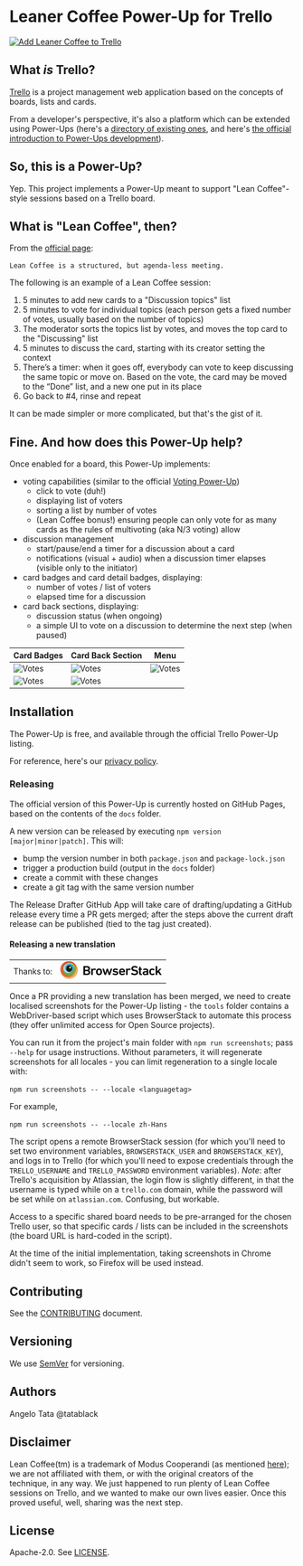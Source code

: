 # Leaner Coffee Power-Up for Trello

<a href="https://trello.com/power-ups/5d1249acb16eef6f790f2af9/enable">
  <img
    alt="Add Leaner Coffee to Trello"
    title="Add Leaner Coffee to Trello"
    height="40" width="144"
    src="https://p.trellocdn.com/add_to_trello.png"
    srcSet="https://p.trellocdn.com/add_to_trello.png 1x,
      https://p.trellocdn.com/add_to_trello@2x.png 2x"
  />
</a>

## What _is_ Trello?
[Trello](https://trello.com/) is a project management web application based on the concepts of boards, lists and cards.

From a developer's perspective, it's also a platform which can be extended using Power-Ups
(here's a [directory of existing ones](https://trello.com/power-ups), and here's [the official introduction to Power-Ups development](https://developers.trello.com/reference#power-ups-intro)).

## So, this is a Power-Up?
Yep. This project implements a Power-Up meant to support "Lean Coffee"-style sessions based on a Trello board.

## What is "Lean Coffee", then?
From the [official page](http://leancoffee.org/):

    Lean Coffee is a structured, but agenda-less meeting.

The following is an example of a Lean Coffee session:
1. 5 minutes to add new cards to a "Discussion topics" list
2. 5 minutes to vote for individual topics (each person gets a fixed number of votes, usually based on the number of topics)
3. The moderator sorts the topics list by votes, and moves the top card to the "Discussing" list
4. 5 minutes to discuss the card, starting with its creator setting the context
5. There’s a timer: when it goes off, everybody can vote to keep discussing the same topic or move on. Based on the vote, the card may be moved to the “Done” list, and a new one put in its place
6. Go back to #4, rinse and repeat

It can be made simpler or more complicated, but that's the gist of it.

## Fine. And how does this Power-Up help?
Once enabled for a board, this Power-Up implements:
- voting capabilities (similar to the official [Voting Power-Up](http://info.trello.com/power-ups/voting))
    - click to vote (duh!)
    - displaying list of voters
    - sorting a list by number of votes
    - (Lean Coffee bonus!) ensuring people can only vote for as many cards as the rules of multivoting (aka N/3 voting) allow
- discussion management
    - start/pause/end a timer for a discussion about a card
    - notifications (visual + audio) when a discussion timer elapses (visible only to the initiator)
- card badges and card detail badges, displaying:
    - number of votes / list of voters
    - elapsed time for a discussion
- card back sections, displaying:
    - discussion status (when ongoing)
    - a simple UI to vote on a discussion to determine the next step (when paused)

Card Badges | Card Back Section | Menu
------------|--------------------| ----
![Votes][CardBadgeVoting]  | ![Votes][CardBackSectionOngoing] | ![Votes][PowerUpButtons]
![Votes][CardBadgeOngoing] | ![Votes][CardBackSectionPaused] | 

[CardBadgeVoting]: ./assets/readme/card_badge_voting.png
[CardBadgeOngoing]: ./assets/readme/card_badge_ongoing.png
[CardBackSectionOngoing]: ./assets/readme/ongoing_discussion.png
[CardBackSectionPaused]: ./assets/readme/paused_discussion.png
[PowerUpButtons]: ./assets/readme/buttons.png

[BrowserStack]: ./assets/readme/browserstack_logo.svg

## Installation
The Power-Up is free, and available through the official Trello Power-Up listing.

For reference, here's our [privacy policy](PRIVACY.md).

### Releasing
The official version of this Power-Up is currently hosted on GitHub Pages, based on the contents of the `docs` folder.

A new version can be released by executing `npm version [major|minor|patch]`.
This will:
- bump the version number in both `package.json` and `package-lock.json`
- trigger a production build (output in the `docs` folder)
- create a commit with these changes
- create a git tag with the same version number

The Release Drafter GitHub App will take care of drafting/updating a GitHub release every time a PR gets merged; after the steps above the current draft release can be published (tied to the tag just created).

#### Releasing a new translation
|               |               |
| ------------- |:-------------:|
| Thanks to:    | [![BrowserStack][BrowserStack]](https://www.browserstack.com) |

Once a PR providing a new translation has been merged, we need to create localised screenshots for the Power-Up listing - the `tools` folder contains a WebDriver-based script which uses BrowserStack to automate this process (they offer unlimited access for Open Source projects).

You can run it from the project's main folder with `npm run screenshots`; pass `--help` for usage instructions.
Without parameters, it will regenerate screenshots for all locales - you can limit regeneration to a single locale with:

```npm run screenshots -- --locale <languagetag>```

For example,

```npm run screenshots -- --locale zh-Hans```

The script opens a remote BrowserStack session (for which you'll need to set two environment variables, `BROWSERSTACK_USER` and `BROWSERSTACK_KEY`), and logs in to Trello (for which you'll need to expose credentials through the `TRELLO_USERNAME` and `TRELLO_PASSWORD` environment variables). *Note*: after Trello's acquisition by Atlassian, the login flow is slightly different, in that the username is typed while on a `trello.com` domain, while the password will be set while on `atlassian.com`. Confusing, but workable.

Access to a specific shared board needs to be pre-arranged for the chosen Trello user, so that specific cards / lists can be included in the screenshots (the board URL is hard-coded in the script).

At the time of the initial implementation, taking screenshots in Chrome didn't seem to work, so Firefox will be used instead.

## Contributing
See the [CONTRIBUTING](CONTRIBUTING.md) document.

## Versioning
We use [SemVer](http://semver.org/) for versioning.

## Authors
Angelo Tata @tatablack

## Disclaimer
Lean Coffee(tm) is a trademark of Modus Cooperandi (as mentioned [here](http://leancoffee.org/)); we are not affiliated with them, or with the original creators of the technique, in any way. We just happened to run plenty of Lean Coffee sessions on Trello, and we wanted to make our own lives easier. Once this proved useful, well, sharing was the next step.

## License
Apache-2.0. See [LICENSE](./LICENSE).

